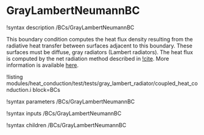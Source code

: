 # GrayLambertNeumannBC

!syntax description /BCs/GrayLambertNeumannBC

This boundary condition computes the heat flux density resulting from the
radiative heat transfer between surfaces adjacent to this boundary. These
surfaces must be diffuse, gray radiators (Lambert radiators). The heat flux
is computed by the net radiation method described in [!cite](modest2013radiative).
More information is available [here](userobjects/ConstantViewFactorSurfaceRadiation.md).

!listing modules/heat_conduction/test/tests/gray_lambert_radiator/coupled_heat_conduction.i
block=BCs

!syntax parameters /BCs/GrayLambertNeumannBC

!syntax inputs /BCs/GrayLambertNeumannBC

!syntax children /BCs/GrayLambertNeumannBC
